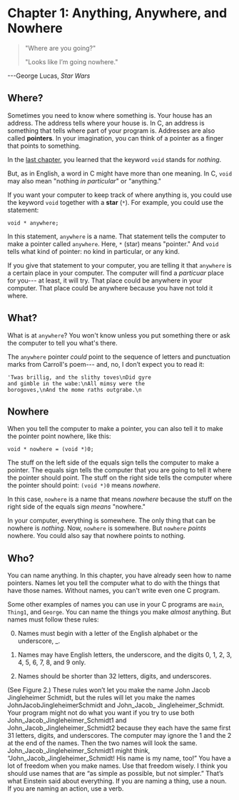 # Chapter 1: Anything, Anywhere, and Nowhere

> "Where are you going?"
>
> "Looks like I’m going nowhere."

---George Lucas, _Star Wars_

## Where?

Sometimes you need to know where something is.
Your house has an address.
The address tells where your house is.
In C, an address is something that tells where part of your program is.
Addresses are also called **pointers**.
In your imagination, you can think of a pointer as a finger that points to something.

In the [last chapter](https://github.com/dmparrishphd/cIsForChildren/blob/master/Parts/0/chapter0.md), 
you learned that the keyword `void` stands for _nothing_.

But, as in English, a word in C might have more than one meaning.
In C, `void` may also mean "nothing _in particular_" or "anything."

If you want your computer to keep track of where anything is,
you could use the keyword `void` together with a **star** (`*`).
For example, you could use the statement:

    void * anywhere;

In this statement, `anywhere` is a name.
That statement tells the computer to make a pointer called `anywhere`.
Here, `*` (star) means "pointer."
And `void` tells what kind of pointer: no kind in particular, or any kind.

If you give that statement to your computer,
you are telling it that `anywhere` is a certain place in your computer.
The computer will find a _particuar_ place for you---
at least, it will try.
That place could be anywhere in your computer.
That place could be anywhere because you have not told it where.

## What?

What is at `anywhere`?
You won't know unless you put something there or ask the computer to tell you what's there.

The `anywhere` pointer _could_ point to the sequence of letters and punctuation marks from Carroll's poem---
and, no, I don’t expect you to read it:

    'Twas brillig, and the slithy toves\nDid gyre
    and gimble in the wabe:\nAll mimsy were the
    borogoves,\nAnd the mome raths outgrabe.\n

## Nowhere

When you tell the computer to make a pointer,
you can also tell it to make the pointer point nowhere,
like this:

    void * nowhere = (void *)0;

The stuff on the left side of the equals sign tells the computer to make a pointer.
The equals sign tells the computer that you are going to tell it where the pointer should point.
The stuff on the right side tells the computer where the pointer should point:
`(void *)0` means _nowhere_.

In this case, `nowhere` is a name that means _nowhere_ because the
stuff on the right side of the equals sign _means_ "nowhere."

In your computer, everything is somewhere.
The only thing that can be nowhere is _nothing_.
Now, `nowhere` is somewhere.
But `nowhere` _points_ nowhere.
You could also say that nowhere points to nothing.

## Who?

You can name anything.
In this chapter, you have already seen how to name pointers.
Names let you tell the computer what to do with the things that have those names.
Without names, you can't write even one C program.

Some other examples of names you can use in your C programs are `main`, `Thing1`, and `George`.
You can name the things you make _almost_ anything.
But names must follow these rules:

0. Names must begin with a letter of the English alphabet or the underscore, _.

1. Names may have English letters, the underscore, and the digits 0, 1, 2, 3, 4, 5, 6, 7, 8, and 9 only.

2. Names should be shorter than 32 letters, digits, and underscores.

(See Figure 2.) These rules won’t let you make the name John
Jacob Jingleheimer Schmidt, but the rules will let you make
the names JohnJacobJingleheimerSchmidt and John_Jacob_
Jingleheimer_Schmidt. Your program might not do what you want
if you try to use both John_Jacob_Jingleheimer_Schmidt1 and
John_Jacob_Jingleheimer_Schmidt2 because they each have
the same first 31 letters, digits, and underscores. The computer may
ignore the 1 and the 2 at the end of the names. Then the two names
will look the same. John_Jacob_Jingleheimer_Schmidt1 might
think, “John_Jacob_Jingleheimer_Schmidt! His name is my
name, too!”
You have a lot of freedom when you make names. Use that freedom
wisely. I think you should use names that are “as simple as possible,
but not simpler.” That’s what Einstein said about everything. If you are
naming a thing, use a noun. If you are naming an action, use a verb.
